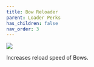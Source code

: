 ```yaml
---
title: Bow Reloader
parent: Loader Perks
has_children: false
nav_order: 3
---
```


![](https://www.bungie.net/common/destiny2_content/icons/477802bc71658ce51e2a72cbeeefb0ea.png)

Increases reload speed of Bows.
